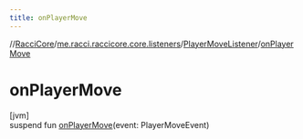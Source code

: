 ```yaml
---
title: onPlayerMove
---
```

//[RacciCore](../../../index.html)/[me.racci.raccicore.core.listeners](../index.html)/[PlayerMoveListener](index.html)/[onPlayerMove](on-player-move.html)



# onPlayerMove



[jvm]\
suspend fun [onPlayerMove](on-player-move.html)(event: PlayerMoveEvent)




